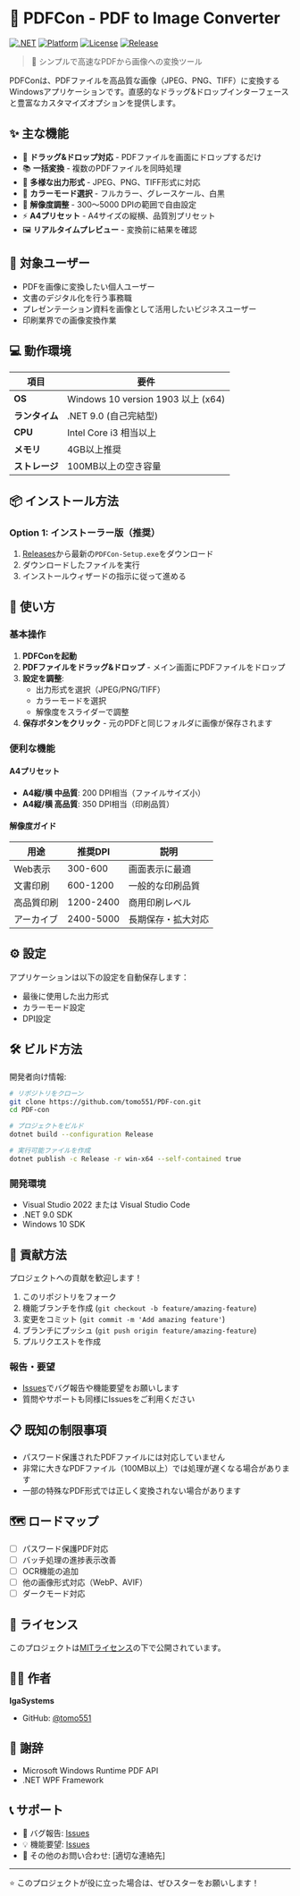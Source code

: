 # 📄 PDFCon - PDF to Image Converter

[![.NET](https://img.shields.io/badge/.NET-9.0-blue.svg)](https://dotnet.microsoft.com/download)
[![Platform](https://img.shields.io/badge/platform-Windows-lightgrey.svg)](https://www.microsoft.com/windows)
[![License](https://img.shields.io/badge/license-MIT-green.svg)](LICENSE)
[![Release](https://img.shields.io/github/v/release/tomo551/PDF-con.svg)](https://github.com/tomo551/PDF-con/releases)

> 🚀 シンプルで高速なPDFから画像への変換ツール

PDFConは、PDFファイルを高品質な画像（JPEG、PNG、TIFF）に変換するWindowsアプリケーションです。直感的なドラッグ&ドロップインターフェースと豊富なカスタマイズオプションを提供します。

## ✨ 主な機能

- 🎯 **ドラッグ&ドロップ対応** - PDFファイルを画面にドロップするだけ
- 📚 **一括変換** - 複数のPDFファイルを同時処理
- 🎨 **多様な出力形式** - JPEG、PNG、TIFF形式に対応
- 🌈 **カラーモード選択** - フルカラー、グレースケール、白黒
- 📏 **解像度調整** - 300〜5000 DPIの範囲で自由設定
- ⚡ **A4プリセット** - A4サイズの縦横、品質別プリセット
- 🖼️ **リアルタイムプレビュー** - 変換前に結果を確認

## 🎯 対象ユーザー

- PDFを画像に変換したい個人ユーザー
- 文書のデジタル化を行う事務職
- プレゼンテーション資料を画像として活用したいビジネスユーザー
- 印刷業界での画像変換作業

## 💻 動作環境

| 項目 | 要件 |
|------|------|
| **OS** | Windows 10 version 1903 以上 (x64) |
| **ランタイム** | .NET 9.0 (自己完結型) |
| **CPU** | Intel Core i3 相当以上 |
| **メモリ** | 4GB以上推奨 |
| **ストレージ** | 100MB以上の空き容量 |

## 📦 インストール方法

### Option 1: インストーラー版（推奨）
1. [Releases](https://github.com/tomo551/PDF-con/releases)から最新の`PDFCon-Setup.exe`をダウンロード
2. ダウンロードしたファイルを実行
3. インストールウィザードの指示に従って進める

## 🚀 使い方

### 基本操作
1. **PDFConを起動**
2. **PDFファイルをドラッグ&ドロップ** - メイン画面にPDFファイルをドロップ
3. **設定を調整**:
   - 出力形式を選択（JPEG/PNG/TIFF）
   - カラーモードを選択
   - 解像度をスライダーで調整
4. **保存ボタンをクリック** - 元のPDFと同じフォルダに画像が保存されます

### 便利な機能

#### A4プリセット
- **A4縦/横 中品質**: 200 DPI相当（ファイルサイズ小）
- **A4縦/横 高品質**: 350 DPI相当（印刷品質）

#### 解像度ガイド
| 用途 | 推奨DPI | 説明 |
|------|---------|------|
| Web表示 | 300-600 | 画面表示に最適 |
| 文書印刷 | 600-1200 | 一般的な印刷品質 |
| 高品質印刷 | 1200-2400 | 商用印刷レベル |
| アーカイブ | 2400-5000 | 長期保存・拡大対応 |

## ⚙️ 設定

アプリケーションは以下の設定を自動保存します：
- 最後に使用した出力形式
- カラーモード設定
- DPI設定

## 🛠️ ビルド方法

開発者向け情報:

```bash
# リポジトリをクローン
git clone https://github.com/tomo551/PDF-con.git
cd PDF-con

# プロジェクトをビルド
dotnet build --configuration Release

# 実行可能ファイルを作成
dotnet publish -c Release -r win-x64 --self-contained true
```

### 開発環境
- Visual Studio 2022 または Visual Studio Code
- .NET 9.0 SDK
- Windows 10 SDK

## 🤝 貢献方法

プロジェクトへの貢献を歓迎します！

1. このリポジトリをフォーク
2. 機能ブランチを作成 (`git checkout -b feature/amazing-feature`)
3. 変更をコミット (`git commit -m 'Add amazing feature'`)
4. ブランチにプッシュ (`git push origin feature/amazing-feature`)
5. プルリクエストを作成

### 報告・要望
- [Issues](https://github.com/tomo551/PDF-con/issues)でバグ報告や機能要望をお願いします
- 質問やサポートも同様にIssuesをご利用ください

## 📋 既知の制限事項

- パスワード保護されたPDFファイルには対応していません
- 非常に大きなPDFファイル（100MB以上）では処理が遅くなる場合があります
- 一部の特殊なPDF形式では正しく変換されない場合があります

## 🗺️ ロードマップ

- [ ] パスワード保護PDF対応
- [ ] バッチ処理の進捗表示改善
- [ ] OCR機能の追加
- [ ] 他の画像形式対応（WebP、AVIF）
- [ ] ダークモード対応

## 📄 ライセンス

このプロジェクトは[MITライセンス](LICENSE)の下で公開されています。

## 👨‍💻 作者

**IgaSystems**
- GitHub: [@tomo551](https://github.com/tomo551)

## 🙏 謝辞

- Microsoft Windows Runtime PDF API
- .NET WPF Framework

## 📞 サポート

- 🐛 バグ報告: [Issues](https://github.com/tomo551/PDF-con/issues)
- 💡 機能要望: [Issues](https://github.com/tomo551/PDF-con/issues)
- 📧 その他のお問い合わせ: [適切な連絡先]

---

⭐ このプロジェクトが役に立った場合は、ぜひスターをお願いします！
